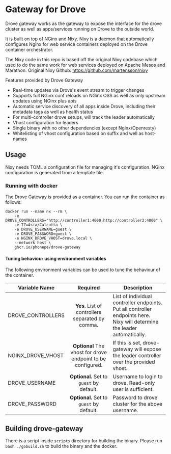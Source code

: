 # Gateway for Drove

Drove gateway works as the gateway to expose the interface for the drove cluster as well as apps/services running on Drove to the outside world.

It is built on top of NGinx and Nixy. Nixy is a daemon that automatically configures Nginx for web service containers deployed on the Drove container orchestrator.

The Nixy code in this repo is based off the original Nixy codebase which used to do the same work for web services deployed on Apache Mesos and Marathon. Original Nixy Github: https://github.com/martensson/nixy

Features provided by Drove Gateway
- Real-time updates via Drove's event stream to trigger changes
- Supports full NGinx conf reloads on NGinx OSS as well as only upstream updates using NGinx plus apis
- Automatic service discovery of all apps inside Drove, including their metadata tags as well as health status
- For multi-controller drove setups, will track the leader automatically
- Vhost configuration for leaders
- Single binary with no other dependencies (except Nginx/Openresty)
- Whitelisting of vhost configuration based on suffix and well as host-names

## Usage
Nixy needs TOML a configuration file for managing it's configuration. NGinx configuration is generated from a template file.

### Running with docker

The Drove Gateway is provided as a container. You can run the container as follows:

```shell
docker run --name nx --rm \
    -e DROVE_CONTROLLERS="http://controller1:4000,http://controller2:4000" \
    -e TZ=Asia/Calcutta \
    -e DROVE_USERNAME=guest \
    -e DROVE_PASSWORD=guest \
    -e NGINX_DROVE_VHOST=drove.local \
    --network host \
    ghcr.io/phonepe/drove-gateway
```
#### Tuning behaviour using environment variables
The following environment variables can be used to tune the behaviour of the container.

| Variable Name     |                           Required                          | Description                                                                                                                    |
|-------------------|:-----------------------------------------------------------:|--------------------------------------------------------------------------------------------------------------------------------|
| DROVE_CONTROLLERS |       **Yes.** List of controllers separated by comma.      | List of individual controller endpoints. Put all controller endpoints here. <br> Nixy will determine the leader automatically. |
| NGINX_DROVE_VHOST | **Optional** The vhost for drove endpoint to be configured. | If this is set, drove-gateway  will expose the leader controller over the provided vhost.                                                |
| DROVE_USERNAME    |           **Optional.** Set to `guest` by default.          | Username to login to drove. Read-only user is sufficient.                                                                      |
| DROVE_PASSWORD    |           **Optional.** Set to `guest` by default.          | Password to drove cluster for the above username.                                                                              |

## Building drove-gateway

There is a script inside `scripts` directory for building the binary. Please run `bash ./gobuild.sh` to build the binary and the docker.

